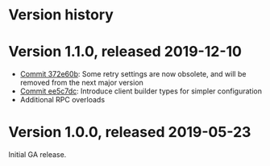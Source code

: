 # Version history

# Version 1.1.0, released 2019-12-10

- [Commit 372e60b](https://github.com/googleapis/google-cloud-dotnet/commit/372e60b): Some retry settings are now obsolete, and will be removed from the next major version
- [Commit ee5c7dc](https://github.com/googleapis/google-cloud-dotnet/commit/ee5c7dc): Introduce client builder types for simpler configuration
- Additional RPC overloads

# Version 1.0.0, released 2019-05-23

Initial GA release.
